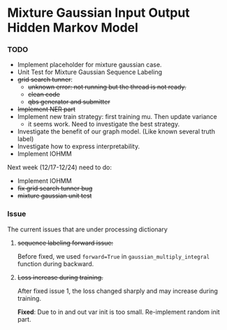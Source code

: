 # Mixture Gaussian Input Output Hidden Markov Model

### TODO
* Implement placeholder for mixture gaussian case.
* Unit Test for Mixture Gaussian Sequence Labeling
* ~~grid search tunner~~:
    * ~~unknown error: not running but the thread is not ready.~~
    * ~~clean code~~
    * ~~qbs generator and submitter~~
* ~~Implement NER part~~
* Implement new train strategy: first training mu. Then update variance
    * it seems work. Need to investigate the best strategy. 
* Investigate the benefit of our graph model. (Like known several truth label)
* Investigate how to express interpretability.
* Implement IOHMM


Next week (12/17-12/24) need to do:
* Implement IOHMM
* ~~fix grid search tunner bug~~
* ~~mixture gaussian unit test~~

### Issue

The current issues that are under processing dictionary

1.   ~~sequence labeling forward issue:~~ 
      
      Before fixed, we used `forward=True` in `gaussian_multiply_integral` function during backward.

2.  ~~Loss increase during training.~~
    
    After fixed issue 1, the loss changed sharply and may increase during training.
    
    **Fixed**: Due to in and out var init is too small. Re-implement random init part.